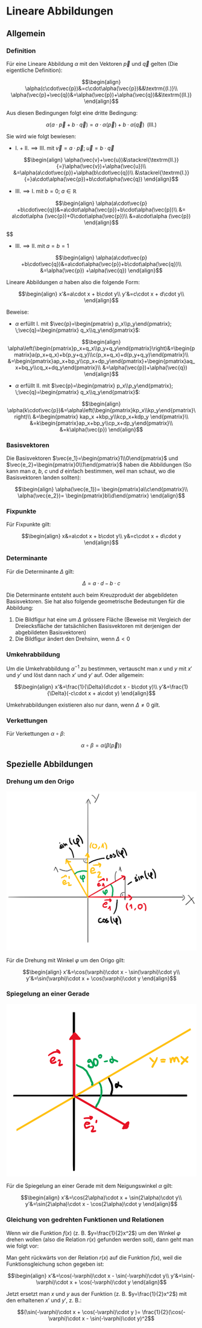 # Lineare Abbildungen

## Allgemein

### Definition

Für eine Lineare Abbildung $\alpha$ mit den Vektoren $\vec{p}$ und $\vec{q}$ gelten (Die eigentliche Definition):

$$\begin{align}
	\alpha(c\cdot\vec{p})&=c\cdot\alpha(\vec{p})&&\textrm{(I.)}\\
	\alpha(\vec{p}+\vec{q})&=\alpha(\vec{p})+\alpha(\vec{q})&&\textrm{(II.)}
\end{align}$$

Aus diesen Bedingungen folgt eine dritte Bedingung:

$$\alpha(a\cdot\vec{p}+b\cdot\vec{q})=a\cdot\alpha(\vec{p})+b\cdot\alpha(\vec{q})\;\;\textrm{(III.)}$$

Sie wird wie folgt bewiesen:

* $\textrm{I. + II.}\implies\textrm{III.}\;\textrm{mit}\;\vec{v}=a\cdot\vec{p}; \;\vec{u}=b\cdot\vec{q}$

$$\begin{align}
	\alpha(\vec{v}+\vec{u})&\stackrel{\textrm{II.}}{=}\alpha(\vec{v})+\alpha(\vec{u})\\
	&=\alpha(a\cdot\vec{p})+\alpha(b\cdot\vec{q})\\
	&\stackrel{\textrm{I.}}{=}a\cdot\alpha(\vec{p})+b\cdot\alpha(\vec{q})
\end{align}$$

* $\textrm{III.}\implies\textrm{I.}\;\textrm{mit}\;b=0; \;a\in\mathbb{R}$

$$\begin{align}
	\alpha(a\cdot\vec{p} +b\cdot\vec{q})&=a\cdot\alpha(\vec{p})+b\cdot\alpha(\vec{p})\\
	&= a\cdot\alpha (\vec{p})+0\cdot\alpha(\vec{p})\\
	&=a\cdot\alpha (\vec{p})
\end{align}$$

$$

* $\textrm{III.}\implies\textrm{II.}\;\textrm{mit}\;a=b=1$

$$\begin{align}
	\alpha(a\cdot\vec{p} +b\cdot\vec{q})&=a\cdot\alpha(\vec{p})+b\cdot\alpha(\vec{q})\\
	&=\alpha(\vec{p}) +\alpha(\vec{q})
\end{align}$$

Lineare Abbildungen $\alpha$ haben also die folgende Form:

$$\begin{align}
	x'&=a\cdot x + b\cdot y\\
	y'&=c\cdot x + d\cdot y\\
\end{align}$$

Beweise:

* $\alpha$ erfüllt $\textrm{I.}$ mit $\vec{p}=\begin{pmatrix} p_x\\p_y\end{pmatrix}; \;\vec{q}=\begin{pmatrix}
q_x\\q_y\end{pmatrix}$:

$$\begin{align}
	\alpha\left(\begin{pmatrix}p_x+q_x\\p_y+q_y\end{pmatrix}\right)&=\begin{pmatrix}a(p_x+q_x)+b(p_y+q_y)\\c(p_x+q_x)+d(p_y+q_y)\end{pmatrix}\\
	&=\begin{pmatrix}ap_x+bp_y\\cp_x+dp_y\end{pmatrix}+\begin{pmatrix}aq_x+bq_y\\cq_x+dq_y\end{pmatrix}\\
	&=\alpha(\vec{p})+\alpha(\vec{q})
\end{align}$$

* $\alpha$ erfüllt $\textrm{II.}$ mit $\vec{p}=\begin{pmatrix} p_x\\p_y\end{pmatrix}; \;\vec{q}=\begin{pmatrix}
q_x\\q_y\end{pmatrix}$:

$$\begin{align}
	\alpha(k\cdot\vec{p})&=\alpha\left(\begin{pmatrix}kp_x\\kp_y\end{pmatrix}\right)\\
	&=\begin{pmatrix} kap_x +kbp_y\\kcp_x+kdp_y \end{pmatrix}\\
	&=k\begin{pmatrix}ap_x+bp_y\\cp_x+dp_y\end{pmatrix}\\
&=k\alpha(\vec{p})
\end{align}$$

### Basisvektoren

Die Basisvektoren $\vec{e_1}=\begin{pmatrix}1\\0\end{pmatrix}$ und $\vec{e_2}=\begin{pmatrix}0\\1\end{pmatrix}$ haben die Abbildungen (So kann man $a$, $b$, $c$ und $d$ einfach bestimmen, weil man schaut, wo die Basisvektoren landen sollten):

$$\begin{align}
	\alpha(\vec{e_1})= \begin{pmatrix}a\\c\end{pmatrix}\\
	\alpha(\vec{e_2})= \begin{pmatrix}b\\d\end{pmatrix}
\end{align}$$

### Fixpunkte

Für Fixpunkte gilt:

$$\begin{align}
	x&=a\cdot x + b\cdot y\\
	y&=c\cdot x + d\cdot y
\end{align}$$

### Determinante

Für die Determinante $\Delta$ gilt:

$$\Delta = a\cdot d - b\cdot c$$

Die Determinante entsteht auch beim Kreuzprodukt der abgebildeten Basisvektoren. Sie hat also folgende geometrische Bedeutungen für die Abbildung:

1.  Die Bildfigur hat eine um $\Delta$ grössere Fläche (Beweise mit Vergleich der Dreiecksfläche der tatsächlichen Basisvektoren mit derjenigen der abgebildeten Basisvektoren)
2.  Die Bildfigur ändert den Drehsinn, wenn $\Delta<0$

### Umkehrabbildung

Um die Umkehrabbildung $\alpha^{-1}$ zu bestimmen, vertauscht man $x$ und $y$ mit $x'$ und $y'$ und löst dann nach $x'$ und $y'$ auf. Oder allgemein:

$$\begin{align}
	x'&=\frac{1}{\Delta}(d\cdot x - b\cdot y)\\
	y'&=\frac{1}{\Delta}(-c\cdot x + a\cdot y)
\end{align}$$

Umkehrabbildungen existieren also nur dann, wenn $\Delta\not=0$ gilt. 

### Verkettungen

Für Verkettungen $\alpha\circ\beta$:

$$\alpha\circ\beta=\alpha(\beta(\vec{p}))$$

## Spezielle Abbildungen

### Drehung um den Origo

![Drehung um den Origo](../img/lin1.png)

Für die Drehung mit Winkel $\varphi$ um den Origo gilt:

$$\begin{align}
	x'&=\cos(\varphi)\cdot x - \sin(\varphi)\cdot y\\
	y'&=\sin(\varphi)\cdot x + \cos(\varphi)\cdot y
\end{align}$$

### Spiegelung an einer Gerade

![Spiegelung an einer Gerade](../img/lin2.png)

Für die Spiegelung an einer Gerade mit dem Neigungswinkel $\alpha$ gilt:

$$\begin{align}
	x'&=\cos(2\alpha)\cdot x + \sin(2\alpha)\cdot y\\
	y'&=\sin(2\alpha)\cdot x - \cos(2\alpha)\cdot y
\end{align}$$

### Gleichung von gedrehten Funktionen und Relationen

Wenn wir die Funktion $f(x)$ (z. B. $y=\frac{1}{2}x^2$) um den Winkel $\varphi$ drehen wollen (also die Relation $r(x)$ gefunden werden soll), dann geht man wie folgt vor:

Man geht rückwärts von der Relation $r(x)$ auf die Funktion $f(x)$, weil die Funktionsgleichung schon gegeben ist:

$$\begin{align}
	x'&=\cos(-\varphi)\cdot x - \sin(-\varphi)\cdot y\\
	y'&=\sin(-\varphi)\cdot x + \cos(-\varphi)\cdot y
\end{align}$$

Jetzt ersetzt man $x$ und $y$ aus der Funktion (z. B. $y=\frac{1}{2}x^2$) mit den erhaltenen $x'$ und $y'$, z. B.:

$$(\sin(-\varphi)\cdot x + \cos(-\varphi)\cdot y )= \frac{1}{2}(\cos(-\varphi)\cdot x - \sin(-\varphi)\cdot y)^2$$

